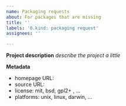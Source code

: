 ```yaml
---
name: Packaging requests
about: For packages that are missing
title: ''
labels: '0.kind: packaging request'
assignees: ''

---
```


**Project description**
_describe the project a little_

**Metadata**

* homepage URL:
* source URL:
* license: mit, bsd, gpl2+ , ...
* platforms: unix, linux, darwin, ...
